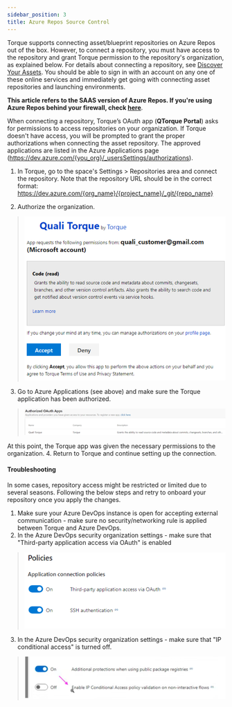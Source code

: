 ```yaml
---
sidebar_position: 3
title: Azure Repos Source Control
---
```


Torque supports connecting asset/blueprint repositories on Azure Repos out of the box. However, to connect a repository, you must have access to the repository and grant Torque permission to the repository's organization, as explained below. For details about connecting a repository, see [Discover Your Assets](/getting-started/Discover%20Your%20Assets). You should be able to sign in with an account on any one of these online services and immediately get going with connecting asset repositories and launching environments.

**This article refers to the SAAS version of Azure Repos. If you're using Azure Repos behind your firewall, check [here](/admin-guide/source-control/self-hosted-repositories/overview)**.


When connecting a repository, Torque’s OAuth app (**QTorque Portal**) asks for permissions to access repositories on your organization. 
If Torque doesn't have access, you will be prompted to grant the proper authorizations when connecting the asset repository. The approved applications are listed in the Azure Applications page (https://dev.azure.com/{you_org}/_usersSettings/authorizations).

1. In Torque, go to the space's Settings > Repositories area and connect the repository. Note that the repository URL should be in the correct format: https://dev.azure.com/{org_name}/{project_name}/_git/{repo_name}

2. Authorize the organization.

> ![Locale Dropdown](/img/azure-repo-grant.png)

3.	Go to Azure Applications (see above) and make sure the Torque application has been authorized.

> ![Locale Dropdown](/img/azure-grant-2.png)
 
At this point, the Torque app was given the necessary permissions to the organization.
4.	Return to Torque and continue setting up the connection.

#### Troubleshooting
In some cases, repository access might be restricted or limited due to several seasons. Following the below steps and retry to onboard your repository once you apply the changes.

1. Make sure your Azure DevOps instance is open for accepting external communication - make sure no security/networking rule is applied between Torque and Azure DevOps.
2. In the Azure DevOps security organization settings - make sure that "Third-party application access via OAuth" is enabled
> ![Troubleshooting](/img/ado_access.png)

3. In the Azure DevOps security organization settings - make sure that "IP conditional access" is turned off.
> ![Troubleshooting](/img/ado_access2.png)